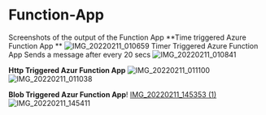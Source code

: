 # Function-App
Screenshots of the output of the Function App
**Time triggered Azure Function App **
![IMG_20220211_010659](https://user-images.githubusercontent.com/89195987/153570277-f852d4e5-3b94-4032-9d0b-6d768ddee541.png)
Timer Triggered Azure Function App  Sends a message after every 20 secs
![IMG_20220211_010841](https://user-images.githubusercontent.com/89195987/153570547-09411360-267a-47cb-a346-18d1f472e1b8.jpg)


**Http Triggered Azur Function App**
![IMG_20220211_011100](https://user-images.githubusercontent.com/89195987/153570868-c2631a59-fe7f-4948-a8e9-42e02b755bcb.png)
![IMG_20220211_011038](https://user-images.githubusercontent.com/89195987/153570897-6c25fd59-488b-4ad3-b4ce-cfcc2a180b08.png)

**Blob Triggered Azur Function App**!
[IMG_20220211_145353 (1)](https://user-images.githubusercontent.com/89195987/153571215-bcf34978-d488-4a14-af2b-2d8ccf73bfa9.png)
![IMG_20220211_145411](https://user-images.githubusercontent.com/89195987/153571268-b9cf2c48-22b7-443e-a674-f106a43962bf.png)
